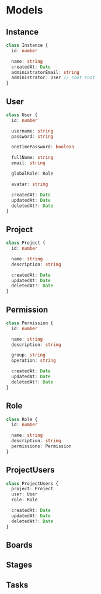 # Models

## Instance

```ts
class Instance {
  id: number

  name: string
  createdAt: Date
  administratorEmail: string
  administrator: User // root root
}
```

## User

```ts
class User {
  id: number

  username: string
  password: string

  oneTimePassword: boolean

  fullName: string
  email: string

  globalRole: Role

  avatar: string

  createdAt: Date
  updatedAt: Date
  deletedAt?: Date
}
```

## Project

```ts
class Project {
  id: number

  name: string
  description: string

  createdAt: Date
  updatedAt: Date
  deletedAt?: Date
}
```

## Permission

```ts
class Permission {
  id: number

  name: string
  description: string

  group: string
  operation: string

  createdAt: Date
  updatedAt: Date
  deletedAt?: Date
}
```

## Role

```ts
class Role {
  id: number

  name: string
  description: string
  permissions: Permission
}
```

## ProjectUsers

```ts
class ProjectUsers {
  project: Project
  user: User
  role: Role

  createdAt: Date
  updatedAt: Date
  deletedAt?: Date
}
```

## Boards

## Stages

## Tasks

